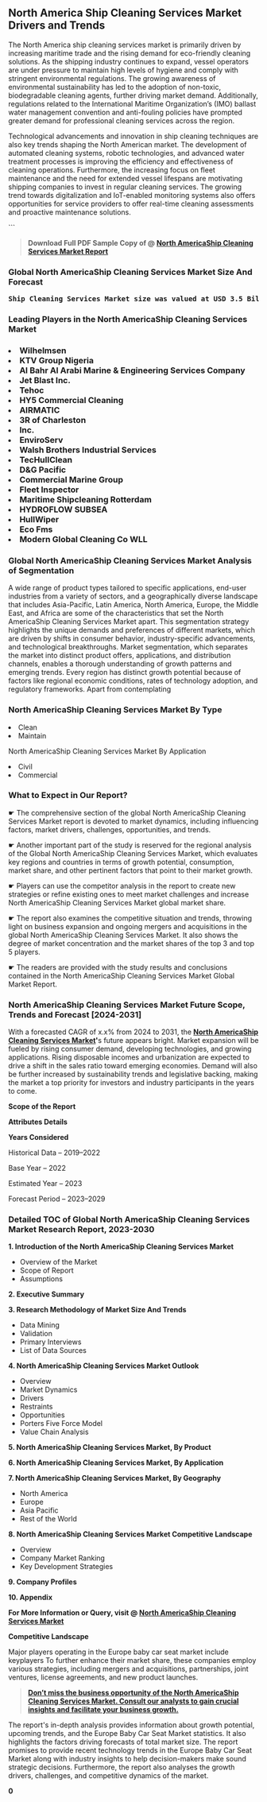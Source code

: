 <p><h2>North America Ship Cleaning Services Market Drivers and Trends</h2><p>The North America ship cleaning services market is primarily driven by increasing maritime trade and the rising demand for eco-friendly cleaning solutions. As the shipping industry continues to expand, vessel operators are under pressure to maintain high levels of hygiene and comply with stringent environmental regulations. The growing awareness of environmental sustainability has led to the adoption of non-toxic, biodegradable cleaning agents, further driving market demand. Additionally, regulations related to the International Maritime Organization’s (IMO) ballast water management convention and anti-fouling policies have prompted greater demand for professional cleaning services across the region.</p><p>Technological advancements and innovation in ship cleaning techniques are also key trends shaping the North American market. The development of automated cleaning systems, robotic technologies, and advanced water treatment processes is improving the efficiency and effectiveness of cleaning operations. Furthermore, the increasing focus on fleet maintenance and the need for extended vessel lifespans are motivating shipping companies to invest in regular cleaning services. The growing trend towards digitalization and IoT-enabled monitoring systems also offers opportunities for service providers to offer real-time cleaning assessments and proactive maintenance solutions.</p>```</p><blockquote id="" class=""><strong>Download Full PDF Sample Copy of @&nbsp;<a href="https://www.verifiedmarketreports.com/download-sample/?rid=304298&utm_source=GitHub-Jan&utm_medium=264" target="_blank">North AmericaShip Cleaning Services Market Report</a>&nbsp;&nbsp;</strong></blockquote><h3 id="" class=""><strong>Global&nbsp;North AmericaShip Cleaning Services Market Size And Forecast</strong></h3><pre class="reader-text-block__code-block"><strong>Ship Cleaning Services Market size was valued at USD 3.5 Billion in 2022 and is projected to reach USD 5.8 Billion by 2030, growing at a CAGR of 7.5% from 2024 to 2030.</strong></pre><h3 id="" class="">Leading Players in the&nbsp;North AmericaShip Cleaning Services Market</h3><h3 class=""></Li><Li>Wilhelmsen</Li><Li> KTV Group Nigeria</Li><Li> Al Bahr Al Arabi Marine & Engineering Services Company</Li><Li> Jet Blast Inc.</Li><Li> Tehoc</Li><Li> HY5 Commercial Cleaning</Li><Li> AIRMATIC</Li><Li> 3R of Charleston</Li><Li> Inc.</Li><Li> EnviroServ</Li><Li> Walsh Brothers Industrial Services</Li><Li> TecHullClean</Li><Li> D&G Pacific</Li><Li> Commercial Marine Group</Li><Li> Fleet Inspector</Li><Li> Maritime Shipcleaning Rotterdam</Li><Li> HYDROFLOW SUBSEA</Li><Li> HullWiper</Li><Li> Eco Fms</Li><Li> Modern Global Cleaning Co WLL</h3><h3 id="" class="">Global&nbsp;North AmericaShip Cleaning Services Market Analysis of Segmentation</h3><p id="" class="">A wide range of product types tailored to specific applications, end-user industries from a variety of sectors, and a geographically diverse landscape that includes Asia-Pacific, Latin America, North America, Europe, the Middle East, and Africa are some of the characteristics that set the North AmericaShip Cleaning Services Market apart. This segmentation strategy highlights the unique demands and preferences of different markets, which are driven by shifts in consumer behavior, industry-specific advancements, and technological breakthroughs. Market segmentation, which separates the market into distinct product offers, applications, and distribution channels, enables a thorough understanding of growth patterns and emerging trends. Every region has distinct growth potential because of factors like regional economic conditions, rates of technology adoption, and regulatory frameworks. Apart from contemplating</p><h3 id="" class="">North AmericaShip Cleaning Services Market&nbsp;By Type</h3><p></Li><Li>Clean</Li><Li> Maintain</p><div class="" data-test-id=""><p>North AmericaShip Cleaning Services Market&nbsp;By Application</p></div><p class=""></Li><Li>Civil</Li><Li> Commercial</p><div class="" data-test-id=""><h3><span class="">What to Expect in Our Report?</span></h3></div><div class="" data-test-id=""><p><span class="">☛ The comprehensive section of the global North AmericaShip Cleaning Services Market report is devoted to market dynamics, including influencing factors, market drivers, challenges, opportunities, and trends.</span></p></div><div class="" data-test-id=""><p><span class="">☛ Another important part of the study is reserved for the regional analysis of the Global North AmericaShip Cleaning Services Market, which evaluates key regions and countries in terms of growth potential, consumption, market share, and other pertinent factors that point to their market growth.</span></p></div><div class="" data-test-id=""><p><span class="">☛ Players can use the competitor analysis in the report to create new strategies or refine existing ones to meet market challenges and increase North AmericaShip Cleaning Services Market global market share.</span></p></div><div class="" data-test-id=""><p><span class="">☛ The report also examines the competitive situation and trends, throwing light on business expansion and ongoing mergers and acquisitions in the global North AmericaShip Cleaning Services Market. It also shows the degree of market concentration and the market shares of the top 3 and top 5 players.</span></p></div><div class="" data-test-id=""><p><span class="">☛ The readers are provided with the study results and conclusions contained in the North AmericaShip Cleaning Services Market Global Market Report.</span></p></div><div class="" data-test-id=""><h3><span class="">North AmericaShip Cleaning Services Market Future Scope, Trends and Forecast [2024-2031]</span></h3></div><div class="" data-test-id=""><p><span class="">With a forecasted CAGR of x.x% from 2024 to 2031, the <strong><a href="https://www.verifiedmarketreports.com/download-sample/?rid=304298&utm_source=GitHub-Jan&utm_medium=264" target="_blank">North AmericaShip Cleaning Services Market</a>'</strong>s future appears bright. Market expansion will be fueled by rising consumer demand, developing technologies, and growing applications. Rising disposable incomes and urbanization are expected to drive a shift in the sales ratio toward emerging economies. Demand will also be further increased by sustainability trends and legislative backing, making the market a top priority for investors and industry participants in the years to come.</span></p><p id="ember66" class="ember-view reader-text-block__paragraph"><strong>Scope of the Report</strong></p><p id="ember67" class="ember-view reader-text-block__paragraph"><strong>Attributes Details</strong></p><p id="ember68" class="ember-view reader-text-block__paragraph"><strong>Years Considered</strong></p><p id="ember69" class="ember-view reader-text-block__paragraph">Historical Data &ndash; 2019&ndash;2022</p><p id="ember70" class="ember-view reader-text-block__paragraph">Base Year &ndash; 2022</p><p id="ember71" class="ember-view reader-text-block__paragraph">Estimated Year &ndash; 2023</p><p id="ember72" class="ember-view reader-text-block__paragraph">Forecast Period &ndash; 2023&ndash;2029</p></div><h3 id="" class="">Detailed TOC of Global North AmericaShip Cleaning Services Market Research Report, 2023-2030</h3><p id="" class=""><strong>1. Introduction of the North AmericaShip Cleaning Services Market</strong></p><ul><li>Overview of the Market</li><li>Scope of Report</li><li>Assumptions</li></ul><p id="" class=""><strong>2. Executive Summary</strong></p><p id="" class=""><strong>3. Research Methodology of Market Size And Trends</strong></p><ul><li>Data Mining</li><li>Validation</li><li>Primary Interviews</li><li>List of Data Sources</li></ul><p id="" class=""><strong>4. North AmericaShip Cleaning Services Market Outlook</strong></p><ul><li>Overview</li><li>Market Dynamics</li><li>Drivers</li><li>Restraints</li><li>Opportunities</li><li>Porters Five Force Model</li><li>Value Chain Analysis</li></ul><p id="" class=""><strong>5. North AmericaShip Cleaning Services Market, By Product</strong></p><p id="" class=""><strong>6. North AmericaShip Cleaning Services Market, By Application</strong></p><p id="" class=""><strong>7. North AmericaShip Cleaning Services Market, By Geography</strong></p><ul><li>North America</li><li>Europe</li><li>Asia Pacific</li><li>Rest of the World</li></ul><p id="" class=""><strong>8. North AmericaShip Cleaning Services Market Competitive Landscape</strong></p><ul><li>Overview</li><li>Company Market Ranking</li><li>Key Development Strategies</li></ul><p id="" class=""><strong>9. Company Profiles</strong></p><p id="" class=""><strong>10. Appendix</strong></p><p><strong>For More Information or Query, visit&nbsp;@ <a href="https://www.verifiedmarketreports.com/product/ship-cleaning-services-market/" target="_blank">North AmericaShip Cleaning Services Market</a></strong></p><p id="ember61" class="ember-view reader-text-block__paragraph"><strong>Competitive Landscape</strong></p><p id="ember62" class="ember-view reader-text-block__paragraph">Major players operating in the Europe baby car seat market include keyplayers To further enhance their market share, these companies employ various strategies, including mergers and acquisitions, partnerships, joint ventures, license agreements, and new product launches.</p><blockquote id="ember63" class="ember-view reader-text-block__blockquote"><strong><a href="https://www.verifiedmarketreports.com/download-sample/?rid=304298&utm_source=GitHub-Jan&utm_medium=264" target="_blank">Don&rsquo;t miss the business opportunity of the North AmericaShip Cleaning Services Market. Consult our analysts to gain crucial insights and facilitate your business growth.</a></strong></blockquote><p id="ember64" class="ember-view reader-text-block__paragraph">The report's in-depth analysis provides information about growth potential, upcoming trends, and the Europe Baby Car Seat Market statistics. It also highlights the factors driving forecasts of total market size. The report promises to provide recent technology trends in the Europe Baby Car Seat Market along with industry insights to help decision-makers make sound strategic decisions. Furthermore, the report also analyses the growth drivers, challenges, and competitive dynamics of the market.</p><p class="ember-view reader-text-block__paragraph"><strong>0</strong></p>
